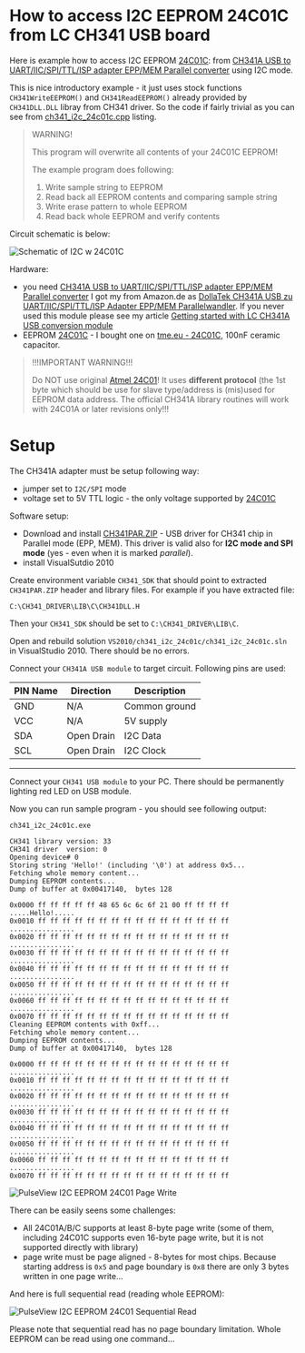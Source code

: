 # How to access I2C EEPROM 24C01C from LC CH341 USB board

Here is example how to access I2C EEPROM [24C01C]:
from [CH341A USB to UART/IIC/SPI/TTL/ISP adapter EPP/MEM Parallel converter]
using I2C mode.

This is nice introductory example - it just uses
stock functions `CH341WriteEEPROM()` and `CH341ReadEEPROM()` already provided by `CH341DLL.DLL` libray
from CH341 driver. So the code if fairly trivial
as you can see from [ch341_i2c_24c01c.cpp]  listing.

> WARNING!
>
> This program will overwrite all contents of your 24C01C EEPROM!
>
> The example program does following:
> 1. Write sample string to EEPROM
> 1. Read back all EEPROM contents and comparing sample string
> 1. Write erase pattern to whole EEPROM
> 1. Read back whole EEPROM and verify contents

Circuit schematic is below:

![Schematic of I2C w 24C01C](https://github.com/hpaluch/ch341-i2c-24c01c/blob/master/ExpressPCB/ch341a-i2c-24c01c.png?raw=true)


Hardware:
* you
  need [CH341A USB to UART/IIC/SPI/TTL/ISP adapter EPP/MEM Parallel converter]
  I got my from Amazon.de as [DollaTek CH341A USB zu UART/IIC/SPI/TTL/ISP Adapter EPP/MEM Parallelwandler]. If you never used this module
  please see my article [Getting started with LC CH341A USB conversion module]
* EEPROM [24C01C] - I bought one on [tme.eu - 24C01C], 100nF ceramic capacitor.

> !!!IMPORTANT WARNING!!!
>
> Do NOT use original [Atmel 24C01]! It uses **different protocol**
> (the 1st byte which should be use for slave type/address is (mis)used
> for EEPROM data address. The official CH341A library routines
> will work with 24C01A or later revisions only!!!

# Setup

The CH341A adapter must be setup following way:
* jumper set to `I2C/SPI` mode
* voltage set to 5V TTL logic - the only voltage supported by [24C01C]

Software setup:
*  Download and install [CH341PAR.ZIP] - USB driver for CH341 chip
   in Parallel mode (EPP, MEM). This driver is valid 
   also for **I2C mode and SPI mode** (yes - even when it is marked _parallel_).
*  install VisualSutdio 2010

Create environment variable `CH341_SDK` that should point to extracted
`CH341PAR.ZIP` header and library files. For example
if you have extracted file:

```
C:\CH341_DRIVER\LIB\C\CH341DLL.H 
```
Then your `CH341_SDK` should be set to `C:\CH341_DRIVER\LIB\C`.

Open and rebuild solution `VS2010/ch341_i2c_24c01c/ch341_i2c_24c01c.sln`
in VisualStudio 2010. There should be no errors.

Connect your `CH341A USB module` to target circuit. Following pins are used:

|PIN Name|Direction|Description|
|--------|---------|-----------|
|GND|N/A|Common ground|
|VCC|N/A|5V supply|
|SDA|Open Drain| I2C Data|
|SCL|Open Drain| I2C Clock|
----


Connect your `CH341 USB module` to your PC. There should
be permanently lighting red LED on USB module.

Now you can run sample program - you should see following output:
```
ch341_i2c_24c01c.exe

CH341 library version: 33
CH341 driver  version: 0
Opening device# 0
Storing string 'Hello!' (including '\0') at address 0x5...
Fetching whole memory content...
Dumping EEPROM contents...
Dump of buffer at 0x00417140,  bytes 128

0x0000 ff ff ff ff ff 48 65 6c 6c 6f 21 00 ff ff ff ff .....Hello!.....
0x0010 ff ff ff ff ff ff ff ff ff ff ff ff ff ff ff ff ................
0x0020 ff ff ff ff ff ff ff ff ff ff ff ff ff ff ff ff ................
0x0030 ff ff ff ff ff ff ff ff ff ff ff ff ff ff ff ff ................
0x0040 ff ff ff ff ff ff ff ff ff ff ff ff ff ff ff ff ................
0x0050 ff ff ff ff ff ff ff ff ff ff ff ff ff ff ff ff ................
0x0060 ff ff ff ff ff ff ff ff ff ff ff ff ff ff ff ff ................
0x0070 ff ff ff ff ff ff ff ff ff ff ff ff ff ff ff ff
Cleaning EEPROM contents with 0xff...
Fetching whole memory content...
Dumping EEPROM contents...
Dump of buffer at 0x00417140,  bytes 128

0x0000 ff ff ff ff ff ff ff ff ff ff ff ff ff ff ff ff ................
0x0010 ff ff ff ff ff ff ff ff ff ff ff ff ff ff ff ff ................
0x0020 ff ff ff ff ff ff ff ff ff ff ff ff ff ff ff ff ................
0x0030 ff ff ff ff ff ff ff ff ff ff ff ff ff ff ff ff ................
0x0040 ff ff ff ff ff ff ff ff ff ff ff ff ff ff ff ff ................
0x0050 ff ff ff ff ff ff ff ff ff ff ff ff ff ff ff ff ................
0x0060 ff ff ff ff ff ff ff ff ff ff ff ff ff ff ff ff ................
0x0070 ff ff ff ff ff ff ff ff ff ff ff ff ff ff ff ff
```

![PulseView I2C EEPROM 24C01 Page Write](https://github.com/hpaluch/ch341-i2c-24c01c/blob/master/PulseView/page-write-24c01c.png?raw=true)

There can be easily seens some challenges:
* All 24C01A/B/C supports at least 8-byte page write (some of them,
  including 24C01C supports even 16-byte page write, but it is not
  supported directly with library)
* page write must be page aligned - 8-bytes for most chips. Because
  starting address is `0x5` and page boundary is `0x8` there are
  only 3 bytes written in one page write...

And here is full sequential read (reading whole EEPROM):

![PulseView I2C EEPROM 24C01 Sequential Read](https://github.com/hpaluch/ch341-i2c-24c01c/blob/master/PulseView/sequential-read-24c01c.png?raw=true)

Please note that sequential read has no page boundary limitation. Whole
EEPROM can be read using one command...

[ch341_i2c_24c01c.cpp]: https://github.com/hpaluch/ch341-i2c-24c01c/blob/master/VS2010/ch341_i2c_24c01c/ch341_i2c_24c01c/ch341_i2c_24c01c.cpp
[Atmel 24C01]: https://dflund.se/~triad/krad/entrega/at24c01.pdf
[tme.eu - 24C01C]: https://www.tme.eu/en/details/24c01c-i_p/serial-eeprom-memories-integ-circ/microchip-technology/
[24C01C]: http://ww1.microchip.com/downloads/en/devicedoc/21201k.pdf
[CH341A USB to UART/IIC/SPI/TTL/ISP adapter EPP/MEM Parallel converter]:http://www.chinalctech.com/index.php?_m=mod_product&_a=view&p_id=1220
[DollaTek CH341A USB zu UART/IIC/SPI/TTL/ISP Adapter EPP/MEM Parallelwandler]:https://www.amazon.de/gp/product/B07DJZDRKG/
[Getting started with LC CH341A USB conversion module]:  https://github.com/hpaluch/hpaluch.github.io/wiki/Getting-started-with-LC-CH341A-USB-conversion-module
[CH341PAR.ZIP]: http://www.wch.cn/downloads/file/7.html
